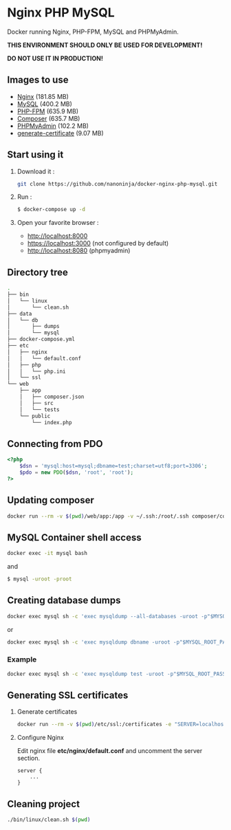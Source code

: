 # Nginx PHP MySQL

Docker running Nginx, PHP-FPM, MySQL and PHPMyAdmin.

**THIS ENVIRONMENT SHOULD ONLY BE USED FOR DEVELOPMENT!**

**DO NOT USE IT IN PRODUCTION!**

## Images to use

* [Nginx](https://hub.docker.com/_/nginx/) (181.85 MB)
* [MySQL](https://hub.docker.com/_/mysql/) (400.2 MB)
* [PHP-FPM](https://hub.docker.com/r/nanoninja/php-fpm/) (635.9 MB)
* [Composer](https://hub.docker.com/r/composer/composer/) (635.7 MB)
* [PHPMyAdmin](https://hub.docker.com/r/phpmyadmin/phpmyadmin/) (102.2 MB)
* [generate-certificate](https://hub.docker.com/r/jacoelho/generate-certificate/) (9.07 MB)

## Start using it

1. Download it :

    ```sh
    git clone https://github.com/nanoninja/docker-nginx-php-mysql.git
    ```

2. Run :

    ```sh
    $ docker-compose up -d
    ```

3. Open your favorite browser :

    * [http://localhost:8000](http://localhost:8000)
    * [https://localhost:3000](https://localhost:3000) (not configured by default)
    * [http://localhost:8080](http://localhost:8080) (phpmyadmin)

## Directory tree

```sh
.
├── bin
│   └── linux
│       └── clean.sh
├── data
│   └── db
│       ├── dumps
│       └── mysql
├── docker-compose.yml
├── etc
│   ├── nginx
│   │   └── default.conf
│   ├── php
│   │   └── php.ini
│   └── ssl
└── web
    ├── app
    │   ├── composer.json
    │   ├── src
    │   └── tests
    └── public
        └── index.php
```

## Connecting from PDO

```php
<?php
    $dsn = 'mysql:host=mysql;dbname=test;charset=utf8;port=3306';
    $pdo = new PDO($dsn, 'root', 'root');
?>
```

## Updating composer

```sh
docker run --rm -v $(pwd)/web/app:/app -v ~/.ssh:/root/.ssh composer/composer update
```

## MySQL Container shell access

```sh
docker exec -it mysql bash
```

and

```sh
$ mysql -uroot -proot
```

## Creating database dumps

```sh
docker exec mysql sh -c 'exec mysqldump --all-databases -uroot -p"$MYSQL_ROOT_PASSWORD"' > /some/path/on/your/host/all-databases.sql
```

or

```sh
docker exec mysql sh -c 'exec mysqldump dbname -uroot -p"$MYSQL_ROOT_PASSWORD"' > /some/path/on/your/host/dbname.sql
```

### Example

```sh
docker exec mysql sh -c 'exec mysqldump test -uroot -p"$MYSQL_ROOT_PASSWORD"' > $(pwd)/data/db/dumps/test.sql
```

## Generating SSL certificates

1. Generate certificates

    ```sh
    docker run --rm -v $(pwd)/etc/ssl:/certificates -e "SERVER=localhost" jacoelho/generate-certificate
    ```

2. Configure Nginx

    Edit nginx file **etc/nginx/default.conf** and uncomment the server section.

    ```nginx
    server {
        ...
    }
    ```

## Cleaning project

```sh
./bin/linux/clean.sh $(pwd)
```

